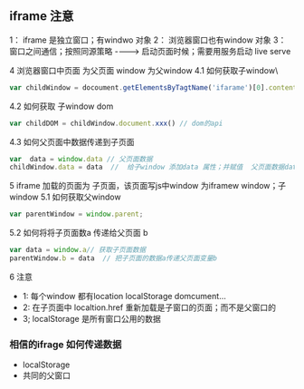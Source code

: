 ## iframe 注意
1： iframe 是独立窗口；有windwo 对象
2： 浏览器窗口也有window 对象
3： 窗口之间通信；按照同源策略 ----> 启动页面时候；需要用服务启动 live serve

4  浏览器窗口中页面 为父页面  window 为父window
   4.1 如何获取子window\
   ~~~js
   var childWindow = docoument.getElementsByTagtName('ifarame')[0].contentWindow;
   ~~~ 
   4.2 如何获取 子window dom
   ~~~js
   var childDOM = childWindow.document.xxx() // dom的api
   ~~~
   4.3 如何父页面中数据传递到子页面
   ~~~js
   var  data = window.data // 父页面数据
   childWindow.data = data  //  给子window 添加data 属性；并赋值  父页面数据data
   ~~~
   
5  iframe 加载的页面为  子页面，该页面写js中window 为iframew window；子window 
   5.1 如何获取父window
   ~~~js
   var parentWindow = window.parent;
   ~~~
   5.2 如何将将子页面数a 传递给父页面 b
   ~~~js
   var data = window.a// 获取子页面数据
   parentWindow.b = data  // 把子页面的数据a传递父页面变量b
   ~~~

 6 注意
  - 1: 每个window 都有location  localStorage domcument...
  - 2: 在子页面中 localtion.href 重新加载是子窗口的页面；而不是父窗口的
  - 3; localStorage 是所有窗口公用的数据  


  ### 相信的ifrage 如何传递数据
   - localStorage 
   - 共同的父窗口